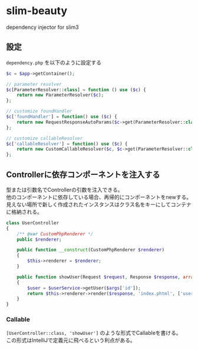 # slim-beauty
dependency injector for slim3

## 設定

`dependency.php` を以下のように設定する

```php
$c = $app->getContainer();

// parameter resolver
$c[ParameterResolver::class] = function () use ($c) {
    return new ParameterResolver($c);
};

// customize foundHandler
$c['foundHandler'] = function() use ($c) {
    return new RequestResponseAutoParams($c->get(ParameterResolver::class), $c);
};

// customize callableResolver
$c['callableResolver'] = function() use ($c) {
    return new CustomCallableResolver($c, $c->get(ParameterResolver::class));
};
```

## Controllerに依存コンポーネントを注入する

型または引数名でControllerの引数を注入できる。  
他のコンポーネントに依存している場合、再帰的にコンポーネントをnewする。  
見えない場所で新しく作成されたインスタンスはクラス名をキーにしてコンテナに格納される。  

```php
class UserController
{
    /** @var CustomPhpRenderer */
    public $renderer;

    public function __construct(CustomPhpRenderer $renderer)
    {
        $this->renderer = $renderer;
    }

    public function showUser(Request $request, Response $response, array $args, UserService $userService)
    {
        $user = $userService->getUser($args['id']);
        return $this->renderer->render($response, 'index.phtml', ['username' => $user->getName()]);
    }
}
```

### Callable

`[UserController::class, 'showUser']` のような形式でCallableを書ける。  
この形式はIntelliJで定義元に飛べるという利点がある。
